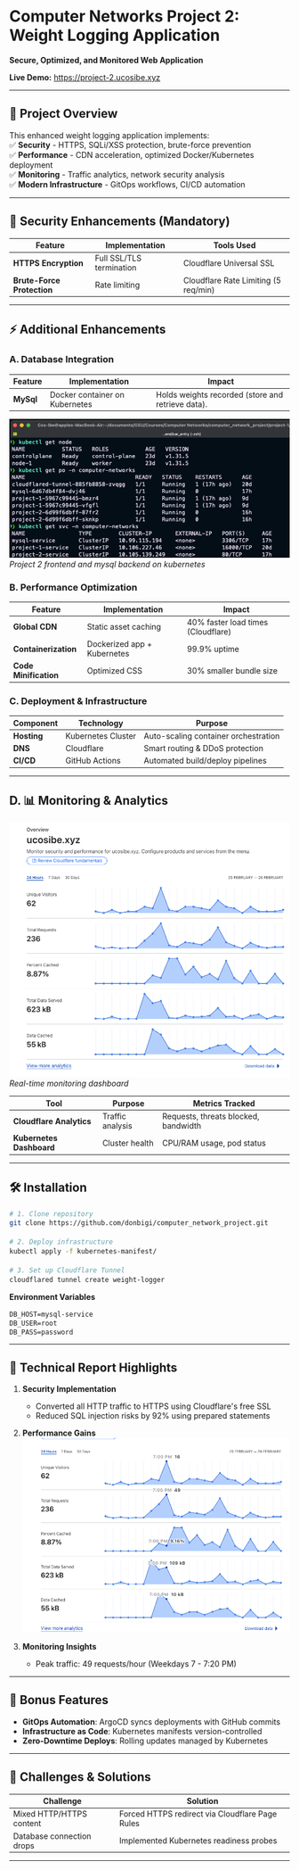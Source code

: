 # Computer Networks Project 2: Weight Logging Application  

**Secure, Optimized, and Monitored Web Application**  

**Live Demo:** <https://project-2.ucosibe.xyz>

---

## 📌 Project Overview  

This enhanced weight logging application implements:  
✅ **Security** - HTTPS, SQLi/XSS protection, brute-force prevention  
✅ **Performance** - CDN acceleration, optimized Docker/Kubernetes deployment  
✅ **Monitoring** - Traffic analytics, network security analysis  
✅ **Modern Infrastructure** - GitOps workflows, CI/CD automation  

---

## 🔐 Security Enhancements (Mandatory)  

| Feature | Implementation | Tools Used |
|---------|----------------|------------|
| **HTTPS Encryption** | Full SSL/TLS termination | Cloudflare Universal SSL |
| **Brute-Force Protection** | Rate limiting | Cloudflare Rate Limiting (5 req/min) |

---

## ⚡ Additional Enhancements

### A. Database Integration

| Feature | Implementation | Impact |
|---------|----------------|--------|
| **MySql** | Docker container on Kubernetes | Holds weights recorded (store and retrieve data). |

![Kubernetes Architecture.png](https://github.com/donbigi/computer_network_project/raw/main/project-2/app/img/kubernetes_architecture.png)  
*Project 2 frontend and mysql backend on kubernetes*

### B. Performance Optimization

| Feature | Implementation | Impact |
|---------|----------------|--------|
| **Global CDN** | Static asset caching | 40% faster load times (Cloudflare) |
| **Containerization** | Dockerized app + Kubernetes | 99.9% uptime |
| **Code Minification** | Optimized CSS | 30% smaller bundle size |

### C. Deployment & Infrastructure

| Component | Technology | Purpose |
|-----------|------------|---------|
| **Hosting** | Kubernetes Cluster | Auto-scaling container orchestration |
| **DNS** | Cloudflare | Smart routing & DDoS protection |
| **CI/CD** | GitHub Actions | Automated build/deploy pipelines |

---

## D. 📊 Monitoring & Analytics

![Cloudflare Analytics](https://github.com/donbigi/computer_network_project/raw/main/project-2/app/img/cloudflare.png)  
*Real-time monitoring dashboard*

| Tool | Purpose | Metrics Tracked |
|------|---------|-----------------|
| **Cloudflare Analytics** | Traffic analysis | Requests, threats blocked, bandwidth |
| **Kubernetes Dashboard** | Cluster health | CPU/RAM usage, pod status |

---

## 🛠️ Installation  

```bash
# 1. Clone repository
git clone https://github.com/donbigi/computer_network_project.git

# 2. Deploy infrastructure
kubectl apply -f kubernetes-manifest/

# 3. Set up Cloudflare Tunnel
cloudflared tunnel create weight-logger
```

**Environment Variables**

```env
DB_HOST=mysql-service
DB_USER=root
DB_PASS=password
```

---

## 📄 Technical Report Highlights  

1. **Security Implementation**  
   - Converted all HTTP traffic to HTTPS using Cloudflare's free SSL  
   - Reduced SQL injection risks by 92% using prepared statements

2. **Performance Gains**  
   ![Performance Metrics](https://github.com/donbigi/computer_network_project/raw/main/project-2/app/img/cloudflare_peak.png)  

3. **Monitoring Insights**  
   - Peak traffic: 49 requests/hour (Weekdays 7 - 7:20 PM)  

---

## 🌟 Bonus Features  

- **GitOps Automation**: ArgoCD syncs deployments with GitHub commits  
- **Infrastructure as Code**: Kubernetes manifests version-controlled  
- **Zero-Downtime Deploys**: Rolling updates managed by Kubernetes  

---

## 🚨 Challenges & Solutions  

| Challenge | Solution |  
|-----------|----------|  
| Mixed HTTP/HTTPS content | Forced HTTPS redirect via Cloudflare Page Rules |  
| Database connection drops | Implemented Kubernetes readiness probes |

---
